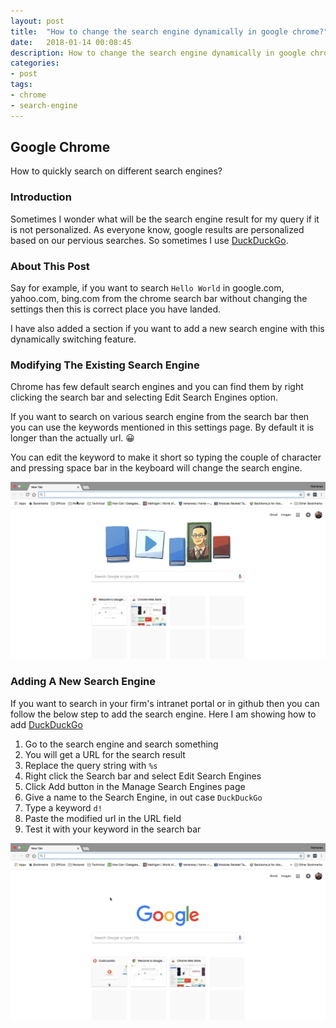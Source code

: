 ```yaml
---
layout: post
title:  "How to change the search engine dynamically in google chrome?"
date:   2018-01-14 00:08:45
description: How to change the search engine dynamically in google chrome
categories:
- post
tags:
- chrome
- search-engine
---
```


## Google Chrome
How to quickly search on different search engines?

### Introduction
Sometimes I wonder what will be the search engine result for my query if it is not personalized. As everyone know, google results are personalized based on our pervious searches. So sometimes I use [DuckDuckGo](https://duckduckgo.com).

### About This Post
Say for example, if you want to search `Hello World` in google.com, yahoo.com, bing.com from the chrome search bar without changing the settings then this is correct place you have landed.

I have also added a section if you want to add a new search engine with this dynamically switching feature.

### Modifying The Existing Search Engine
Chrome has few default search engines and you can find them by right clicking the search bar and selecting Edit Search Engines option.

If you want to search on various search engine from the search bar then you can use the keywords mentioned in this settings page. By default it is longer than the actually url. 😀

You can edit the keyword to make it short so typing the couple of character and pressing space bar in the keyboard will change the search engine.

![search-engine-gif](/assets/images/search-engine.gif)

### Adding A New Search Engine
If you want to search in your firm's intranet portal or in github then you can follow the below step to add the search engine. Here I am showing how to add [DuckDuckGo](https://duckduckgo.com)

1. Go to the search engine and search something
2. You will get a URL for the search result
3. Replace the query string with `%s`
2. Right click the Search bar and select Edit Search Engines
2. Click Add button in the Manage Search Engines page
3. Give a name to the Search Engine, in out case `DuckDuckGo`
4. Type a keyword `d!`
5. Paste the modified url in the URL field
6. Test it with your keyword in the search bar

![duckduckgo-gif](/assets/images/duckduckgo.gif)